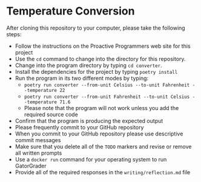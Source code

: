 # Temperature Conversion

After cloning this repository to your computer, please take the following steps:

- Follow the instructions on the Proactive Programmers web site for this project
- Use the `cd` command to change into the directory for this repository.
- Change into the program directory by typing `cd converter`.
- Install the dependencies for the project by typing `poetry install`
- Run the program in its two different modes by typing:
  - `poetry run converter --from-unit Celsius --to-unit Fahrenheit --temperature 22`
  - `poetry run converter --from-unit Fahrenheit --to-unit Celsius --temperature 71.6`
  - Please note that the program will not work unless you add the required source code
- Confirm that the program is producing the expected output
- Please frequently commit to your GitHub repository
- When you commit to your GitHub repository please use descriptive commit messages
- Make sure that you delete all of the `TODO` markers and revise or remove all written prompts
- Use a `docker run` command for your operating system to run GatorGrader
- Provide all of the required responses in the `writing/reflection.md` file
